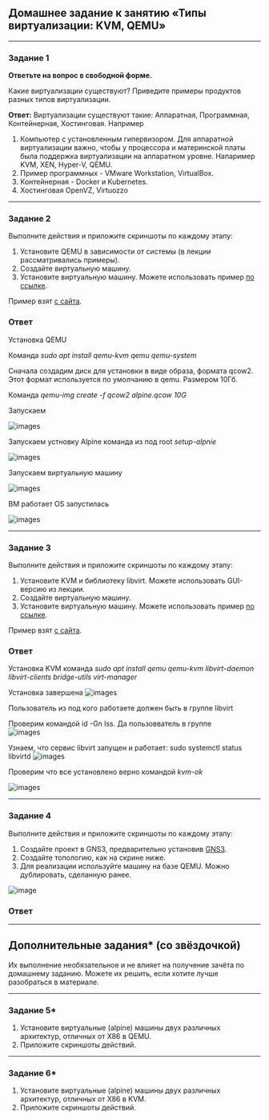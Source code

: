 ## Домашнее задание к занятию «Типы виртуализации: KVM, QEMU»
---
### Задание 1

**Ответьте на вопрос в свободной форме.**

Какие виртуализации существуют? Приведите примеры продуктов разных типов виртуализации.

**Ответ:** Виртуализации существуют такие: Аппаратная, Программная, Контейнерная, Хостинговая.
Например
1. Компьютер с установленным гипервизором. Для аппаратной виртуализации важно, чтобы у процессора и материнской платы была поддержка виртуализации на аппаратном уровне. Напаример KVM, XEN, Hyper-V, QEMU.
2. Пример программных  - VMware Workstation, VirtualBox. 
3. Контейнерная - Docker и Kubernetes.
4. Хостинговая OpenVZ, Virtuozzo
---

### Задание 2 

Выполните действия и приложите скриншоты по каждому этапу:

1. Установите QEMU в зависимости от системы (в лекции рассматривались примеры).
2. Создайте виртуальную машину.
3. Установите виртуальную машину.
Можете использовать пример [по ссылке](https://dl-cdn.alpinelinux.org/alpine/v3.13/releases/x86/alpine-standard-3.13.5-x86.iso).

Пример взят [с сайта](https://alpinelinux.org). 
 
### Ответ 
Установка QEMU

Команда *sudo apt install qemu-kvm qemu qemu-system*

Сначала создадим диск для установки в виде образа, формата qcow2. Этот формат используется по умолчанию в qemu. Размером 10Гб.

Команда *qemu-img create -f qcow2 alpine.qcow 10G*

Запускаем

![images](https://github.com/Hi-ITKKT/homeworks-sys-21/blob/ad0902c896922ffe27d8dac49fa0f9e4294cdb30/images/6.1.webp)

Запускаем устновку Alpine команда из под root *setup-alpnie*

![images](https://github.com/Hi-ITKKT/homeworks-sys-21/blob/488e9ed03a4a4468b75834e921d5de24969f2c83/images/6.2.webp)

Запускаем виртуальную машину 

![images](https://github.com/Hi-ITKKT/homeworks-sys-21/blob/488e9ed03a4a4468b75834e921d5de24969f2c83/images/6.3.webp)

ВМ работает OS запустилась

![images](https://github.com/Hi-ITKKT/homeworks-sys-21/blob/488e9ed03a4a4468b75834e921d5de24969f2c83/images/6.4.webp)

---

### Задание 3 

Выполните действия и приложите скриншоты по каждому этапу:

1. Установите KVM и библиотеку libvirt. Можете использовать GUI-версию из лекции. 
2. Создайте виртуальную машину. 
3. Установите виртуальную машину. 
Можете использовать пример [по ссылке](https://dl-cdn.alpinelinux.org/alpine/v3.13/releases/x86/alpine-standard-3.13.5-x86.iso). 

Пример взят [с сайта](https://alpinelinux.org). 

### Ответ

Установка KVM команда *sudo apt install qemu qemu-kvm libvirt-daemon libvirt-clients bridge-utils virt-manager*

Установка завершена 
![images](https://github.com/Hi-ITKKT/homeworks-sys-21/blob/488e9ed03a4a4468b75834e921d5de24969f2c83/images/6.5.webp)

Пользователь из под кого работаете должен быть в группе libvirt

Проверим командой id -Gn lss. Да пользовватель в группе  
![images](https://github.com/Hi-ITKKT/homeworks-sys-21/blob/488e9ed03a4a4468b75834e921d5de24969f2c83/images/6.6.webp)

Узнаем, что сервис libvirt запущен и работает:
sudo systemctl status libvirtd
![images](https://github.com/Hi-ITKKT/homeworks-sys-21/blob/488e9ed03a4a4468b75834e921d5de24969f2c83/images/6.7.webp)

Проверим что все установлено верно командой *kvm-ok*

![images](https://github.com/Hi-ITKKT/homeworks-sys-21/blob/488e9ed03a4a4468b75834e921d5de24969f2c83/images/6.8.webp)

 ---

### Задание 4

Выполните действия и приложите скриншоты по каждому этапу:

1. Создайте проект в GNS3, предварительно установив [GNS3](https://github.com/GNS3/gns3-gui/releases).
2. Создайте топологию, как на скрине ниже.
3. Для реализации используйте машину на базе QEMU. Можно дублировать, сделанную ранее. 

![image](https://user-images.githubusercontent.com/73060384/118615008-f95e9680-b7c8-11eb-9610-fc1e73d8bd70.png)

### Ответ

---

## Дополнительные задания* (со звёздочкой)

Их выполнение необязательное и не влияет на получение зачёта по домашнему заданию. Можете их решить, если хотите лучше разобраться в материале.

 ---

### Задание 5*

1. Установите виртуальные (alpine) машины двух различных архитектур, отличных от X86 в QEMU.
1. Приложите скриншоты действий.

---

### Задание 6*

1. Установите виртуальные (alpine) машины двух различных архитектур, отличных от X86 в KVM.
1. Приложите скриншоты действий.
